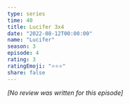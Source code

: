 ```yaml
---
type: series
time: 40
title: Lucifer 3x4
date: "2022-08-12T00:00:00"
name: "Lucifer"
season: 3
episode: 4
rating: 3
ratingEmoji: "⭐️⭐️⭐️"
share: false
---
```


*[No review was written for this episode]*
